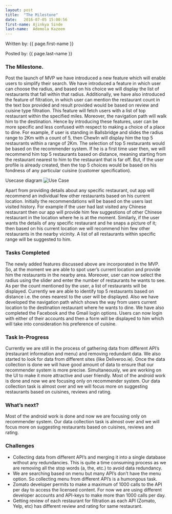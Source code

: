 ```yaml
---
layout: post
title:  "The Milestone"
date:   2016-07-05 15:00:56
first-name: Ajinkya Sinde
last-name:  Ademola Kazeem
---
```

Written by: {{ page.first-name }} 

Posted by: {{ page.last-name }} 

### The Milestone.
Post the launch of MVP we have introduced a new feature which will enable users to simplify their search. We have introduced a feature in which user can choose the radius, and based on his choice we will display the list of restaurants that fall within that radius. Additionally, we have also introduced the feature of filtration, in which user can mention the restaurant count in the text box provided and result provided would be based on review and cuisine type filtration. This feature will fetch users with a list of top restaurant within the specified miles. Moreover, the navigation path will walk him to the destination. Hence by introducing these features, user can be more specific and less confused with respect to making a choice of a place to dine.
For example, if user is standing in Ballsbridge and slides the radius range to 2Km with a count of 5, then ChewIn will display him the top 5 restaurants within a range of 2Km. The selection of top 5 restaurants would be based on the recommender system. If he is a first time user then, we will recommend him top 5 restaurants based on distance, meaning starting from the restaurant nearest to him to the restaurant that is far off. But, if the user profile is already created, then the top 5 choices would be based on his fondness of any particular cuisine (customer specification).

Usecase diagram
![Use Case](/Snapr-Team/images/use-case.png)

Apart from providing details about any specific restaurant, out app will recommend an individual few other restaurants based on his current location. Initially the recommendations will be based on the users last visited history. For example if the user had last visited any Chinese restaurant then our app will provide him few suggestions of other Chinese restaurant in the location where he is at the moment. Similarly, if the user wants the details of any specific restaurant and he snaps a picture of it; then based on his current location we will recommend him few other restaurants in the nearby vicinity. A list of all restaurants within specific range will be suggested to him.

### Tasks Completed

The newly added features discussed above are incorporated in the MVP. So, at the moment we are able to spot user’s current location and provide him the restaurants in the nearby area. Moreover, user can now select the radius using the slider and enter the number of restaurants he wants to see. As per the count mentioned by the user, a list of restaurants will be displayed. Currently we are able to identify top 5 restaurants based on distance i.e. the ones nearest to the user will be displayed. Also we have developed the navigation path which shows the way from users current location to the destination restaurant where he wants to dine.
We have also completed the Facebook and the Gmail login options. Users can now login with either of their accounts and then a form will be displayed to him which will take into consideration his preference of cuisine.

### Task In-Progress

Currently we are still in the process of gathering data from different API’s (restaurant information and menu) and removing redundant data. We also started to look for data from different sites (like Deliveroo.ie). Once the data collection is done we will have good amount of data to ensure that our recommender system is more precise. Simultaneously, we are working on the UI to make it more attractive and user friendly.
Most of the android work is done and now we are focusing only on recommender system. Our data collection task is almost over and we will focus more on suggesting restaurants based on cuisines, reviews and rating. 

### What’s next?
Most of the android work is done and now we are focusing only on recommender system. Our data collection task is almost over and we will focus more on suggesting restaurants based on cuisines, reviews and rating. 

### Challenges

*	Collecting data from different API’s and merging it into a single database without any redundancies. This is quite a time consuming process as we are removing all the stop words (a, the, etc.) to avoid data redundancy.
*	We are searching based on menu but many API’s don’t have the menu option. So collecting menu from different API’s is a humongous task.
*	Zomato developer permits to make a maximum of 1000 calls to the API per day to access the licensed content. For now we are using different developer accounts and API-keys to make more than 1000 calls per day. 
*	Getting review of each restaurant for filtration as each API (Zomato, Yelp, etc) has different review and rating for same restaurant.

